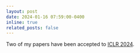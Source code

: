 ```yaml
---
layout: post
date: 2024-01-16 07:59:00-0400
inline: true
related_posts: false
---
```


Two of my papers have been accepted to [ICLR 2024](https://iclr.cc/).

